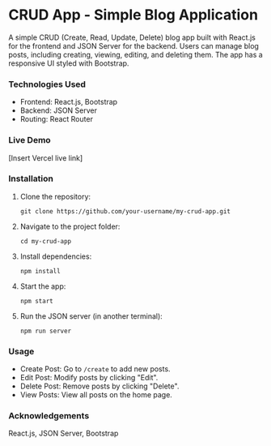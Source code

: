 # CRUD App - Simple Blog Application

A simple CRUD (Create, Read, Update, Delete) blog app built with React.js for the frontend and JSON Server for the backend. Users can manage blog posts, including creating, viewing, editing, and deleting them. The app has a responsive UI styled with Bootstrap.

### Technologies Used
- Frontend: React.js, Bootstrap
- Backend: JSON Server
- Routing: React Router

### Live Demo
[Insert Vercel live link]

### Installation

1. Clone the repository:

   `git clone https://github.com/your-username/my-crud-app.git`

2. Navigate to the project folder:

   `cd my-crud-app`

3. Install dependencies:

   `npm install`

4. Start the app:

   `npm start`

5. Run the JSON server (in another terminal):

   `npm run server`

### Usage
- Create Post: Go to `/create` to add new posts.
- Edit Post: Modify posts by clicking "Edit".
- Delete Post: Remove posts by clicking "Delete".
- View Posts: View all posts on the home page.

### Acknowledgements
React.js, JSON Server, Bootstrap
